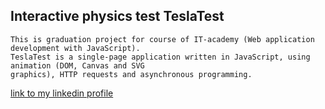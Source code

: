## Interactive physics test TeslaTest

```
This is graduation project for course of IT-academy (Web application development with JavaScript).
TeslaTest is a single-page application written in JavaScript, using animation (DOM, Canvas and SVG
graphics), HTTP requests and asynchronous programming.
```


[link to my linkedin profile](https://www.linkedin.com/in/diana-parfionava-6985a0165/)
